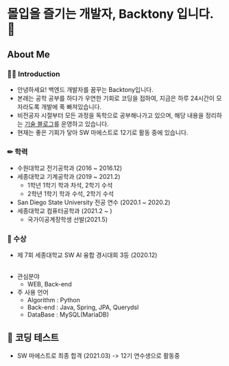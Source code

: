 # 몰입을 즐기는 개발자, Backtony 입니다. 👋


## About Me
### 💁‍♂️ Introduction
+ 안녕하세요! 백엔드 개발자를 꿈꾸는 Backtony입니다.
+ 본래는 공학 공부를 하다가 우연한 기회로 코딩을 접하여, 지금은 하루 24시간이 모자라도록 개발에 푹 빠져있습니다.
+ 비전공자 시절부터 모든 과정을 독학으로 공부해나가고 있으며, 해당 내용을 정리하는 [기술 블로그](https://backtony.github.io/)를 운영하고 있습니다.
+ 현재는 좋은 기회가 닿아 SW 마에스트로 12기로 활동 중에 있습니다.


### ✏ 학력 
+ 수원대학교 전기공학과 (2016 ~ 2016.12)
+ 세종대학교 기계공학과 (2019 ~ 2021.2)  
  - 1학년 1학기 학과 차석, 2학기 수석
  - 2학년 1학기 학과 수석, 2학기 수석  
+ San Diego State University 전공 연수 (2020.1 ~ 2020.2)  
+ 세종대학교 컴퓨터공학과 (2021.2 ~ )
  - 국가이공계장학생 선발(2021.5)



### 🎁 수상
+ 제 7회 세종대학교 SW AI 융합 경시대회 3등 (2020.12)

##  

  
+ 관심분야
  - WEB, Back-end
+ 주 사용 언어
  - Algorithm : Python
  - Back-end : Java, Spring, JPA, Querydsl
  - DataBase : MySQL(MariaDB)
## 🚩 코딩 테스트
  - SW 마에스트로 최종 합격 (2021.03) -> 12기 연수생으로 활동중

